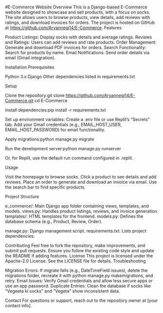 #E-Commerce Website
Overview
This is a Django-based E-Commerce website designed to showcase and sell products, with a focus on socks. The site allows users to browse products, view details, add reviews with ratings, and download invoices for orders. The project is hosted on GitHub at https://github.com/Aryannegi14/E-Commerce.
Features

Product Listings: Display socks with details and average ratings.
Reviews and Ratings: Users can add reviews and rate products.
Order Management: Generate and download PDF invoices for orders.
Search Functionality: Search for products by name.
Email Notifications: Send order details via email (Gmail integration).

Installation
Prerequisites

Python 3.x
Django
Other dependencies listed in requirements.txt

Setup

Clone the repository:git clone https://github.com/Aryannegi14/E-Commerce.git
cd E-Commerce


Install dependencies:pip install -r requirements.txt


Set up environment variables:
Create a .env file or use Replit’s “Secrets” tab.
Add your Gmail credentials (e.g., EMAIL_HOST_USER, EMAIL_HOST_PASSWORD) for email functionality.


Apply migrations:python manage.py migrate


Run the development server:python manage.py runserver


Or, for Replit, use the default run command configured in .replit.



Usage

Visit the homepage to browse socks.
Click a product to see details and add reviews.
Place an order to generate and download an invoice via email.
Use the search bar to find specific products.

Project Structure

e_commerce/: Main Django app folder containing views, templates, and models.
views.py: Handles product listings, reviews, and invoice generation.
templates/: HTML templates for the frontend.
models.py: Defines the database schema (e.g., Product, Review, Order).


manage.py: Django management script.
requirements.txt: Lists project dependencies.

Contributing
Feel free to fork the repository, make improvements, and submit pull requests. Ensure you follow the existing code style and update the README if adding features.
License
This project is licensed under the Apache-2.0 License. See the LICENSE file for details.
Troubleshooting

Migration Errors: If migrate fails (e.g., DateTimeField issues), delete the migrations folder, recreate it with python manage.py makemigrations, and retry.
Email Issues: Verify Gmail credentials and allow less secure apps or use an app password.
Duplicate Entries: Clean the database if socks like "Vegeeta ki socks" and "Vegeta" show inconsistent data.

Contact
For questions or support, reach out to the repository owner at [your contact info].
